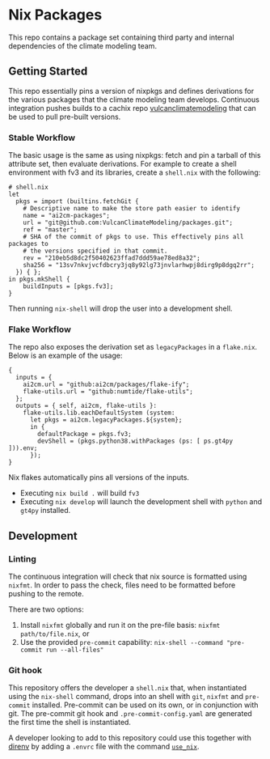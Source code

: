 # Nix Packages

This repo contains a package set containing third party and internal dependencies
of the climate modeling team.

## Getting Started

This repo essentially pins a version of nixpkgs and defines derivations for the various packages
that the climate modeling team develops.
Continuous integration pushes builds to a cachix repo
[vulcanclimatemodeling](https://app.cachix.org/cache/vulcanclimatemodeling) that can be used to
pull pre-built versions.

### Stable Workflow

The basic usage is the same as using nixpkgs: fetch and pin a tarball of this attribute set,
then evaluate derivations.
For example to create a shell environment with fv3 and its libraries, create a `shell.nix` with
the following:

```
# shell.nix
let
  pkgs = import (builtins.fetchGit {
    # Descriptive name to make the store path easier to identify
    name = "ai2cm-packages";
    url = "git@github.com:VulcanClimateModeling/packages.git";
    ref = "master";
    # SHA of the commit of pkgs to use. This effectively pins all packages to
    # the versions specified in that commit.
    rev = "210eb5d8dc2f50402623ffad7ddd59ae78ed8a32";
    sha256 = "13sv7nkvjvcfdbcry3jq8y92lg73jnvlarhwpj8dirg9p8dgq2rr";
  }) { };
in pkgs.mkShell {
    buildInputs = [pkgs.fv3];
}
```

Then running `nix-shell` will drop the user into a development shell.

### Flake Workflow

The repo also exposes the derivation set as `legacyPackages` in a `flake.nix`.
Below is an example of the usage:

```
{
  inputs = {
    ai2cm.url = "github:ai2cm/packages/flake-ify";
    flake-utils.url = "github:numtide/flake-utils";
  };
  outputs = { self, ai2cm, flake-utils }:
    flake-utils.lib.eachDefaultSystem (system:
      let pkgs = ai2cm.legacyPackages.${system};
      in {
        defaultPackage = pkgs.fv3;
        devShell = (pkgs.python38.withPackages (ps: [ ps.gt4py ])).env;
      });
}
```

Nix flakes automatically pins all versions of the inputs.

- Executing `nix build .` will build `fv3`
- Executing `nix develop` will launch the development shell with `python` and `gt4py` installed.


## Development

### Linting

The continuous integration will check that nix source is formatted using `nixfmt`.
In order to pass the check, files need to be formatted before pushing to the remote.

There are two options:
1. Install `nixfmt` globally and run it on the pre-file basis: `nixfmt path/to/file.nix`, or
2. Use the provided `pre-commit` capability: `nix-shell --command "pre-commit run --all-files"`

### Git hook

This repository offers the developer a `shell.nix` that, when instantiated using the `nix-shell`
command, drops into an shell with `git`, `nixfmt` and `pre-commit` installed.
Pre-commit can be used on its own, or in conjunction with git.
The pre-commit git hook and `.pre-commit-config.yaml` are generated the first time the shell is instantiated.

A developer looking to add to this repository could use this together with
[direnv](https://direnv.net/) by adding a `.envrc` file with the command
[`use_nix`](https://github.com/direnv/direnv/blob/e6cd601baf6c9d0e5974e2ca7c308056a7687079/stdlib.sh#L1137).
